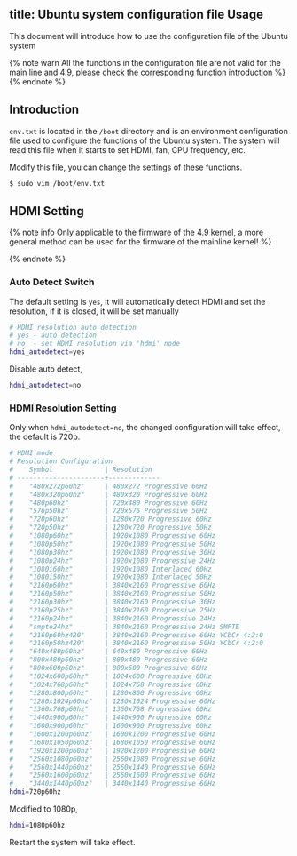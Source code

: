 title: Ubuntu system configuration file Usage
---

This document will introduce how to use the configuration file of the Ubuntu system

{% note warn All the functions in the configuration file are not valid for the main line and 4.9, please check the corresponding function introduction %}
{% endnote %}

## Introduction

`env.txt` is located in the `/boot` directory and is an environment configuration file used to configure the functions of the Ubuntu system.
The system will read this file when it starts to set HDMI, fan, CPU frequency, etc.

Modify this file, you can change the settings of these functions.

```sh
$ sudo vim /boot/env.txt
```

## HDMI Setting

{% note info Only applicable to the firmware of the 4.9 kernel, a more general method can be used for the firmware of the mainline kernel! %}

{% endnote %}

### Auto Detect Switch

The default setting is `yes`, it will automatically detect HDMI and set the resolution, if it is closed, it will be set manually

```sh
# HDMI resolution auto detection
# yes - auto detection
# no  - set HDMI resolution via 'hdmi' node
hdmi_autodetect=yes
```

Disable auto detect,

```sh
hdmi_autodetect=no
```

### HDMI Resolution Setting

Only when `hdmi_autodetect=no`, the changed configuration will take effect, the default is 720p.

```sh
# HDMI mode
# Resolution Configuration
#    Symbol             | Resolution
# ----------------------+-------------
#    "480x272p60hz"     | 480x272 Progressive 60Hz
#    "480x320p60hz"     | 480x320 Progressive 60Hz
#    "480p60hz"         | 720x480 Progressive 60Hz
#    "576p50hz"         | 720x576 Progressive 50Hz
#    "720p60hz"         | 1280x720 Progressive 60Hz
#    "720p50hz"         | 1280x720 Progressive 50Hz
#    "1080p60hz"        | 1920x1080 Progressive 60Hz
#    "1080p50hz"        | 1920x1080 Progressive 50Hz
#    "1080p30hz"        | 1920x1080 Progressive 30Hz
#    "1080p24hz"        | 1920x1080 Progressive 24Hz
#    "1080i60hz"        | 1920x1080 Interlaced 60Hz
#    "1080i50hz"        | 1920x1080 Interlaced 50Hz
#    "2160p60hz"        | 3840x2160 Progressive 60Hz
#    "2160p50hz"        | 3840x2160 Progressive 50Hz
#    "2160p30hz"        | 3840x2160 Progressive 30Hz
#    "2160p25hz"        | 3840x2160 Progressive 25Hz
#    "2160p24hz"        | 3840x2160 Progressive 24Hz
#    "smpte24hz"        | 3840x2160 Progressive 24Hz SMPTE
#    "2160p60hz420"     | 3840x2160 Progressive 60Hz YCbCr 4:2:0
#    "2160p50hz420"     | 3840x2160 Progressive 50Hz YCbCr 4:2:0
#    "640x480p60hz"     | 640x480 Progressive 60Hz
#    "800x480p60hz"     | 800x480 Progressive 60Hz
#    "800x600p60hz"     | 800x600 Progressive 60Hz
#    "1024x600p60hz"    | 1024x600 Progressive 60Hz
#    "1024x768p60hz"    | 1024x768 Progressive 60Hz
#    "1280x800p60hz"    | 1280x800 Progressive 60Hz
#    "1280x1024p60hz"   | 1280x1024 Progressive 60Hz
#    "1360x768p60hz"    | 1360x768 Progressive 60Hz
#    "1440x900p60hz"    | 1440x900 Progressive 60Hz
#    "1600x900p60hz"    | 1600x900 Progressive 60Hz
#    "1600x1200p60hz"   | 1600x1200 Progressive 60Hz
#    "1680x1050p60hz"   | 1680x1050 Progressive 60Hz
#    "1920x1200p60hz"   | 1920x1200 Progressive 60Hz
#    "2560x1080p60hz"   | 2560x1080 Progressive 60Hz
#    "2560x1440p60hz"   | 2560x1440 Progressive 60Hz
#    "2560x1600p60hz"   | 2560x1600 Progressive 60Hz
#    "3440x1440p60hz"   | 3440x1440 Progressive 60Hz
hdmi=720p60hz
```

Modified to 1080p,

```sh
hdmi=1080p60hz
```

Restart the system will take effect.
